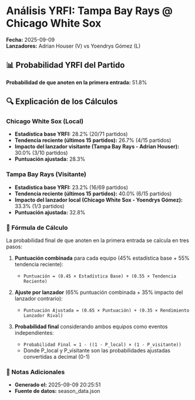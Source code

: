 # Análisis YRFI: Tampa Bay Rays @ Chicago White Sox

**Fecha:** 2025-09-09  
**Lanzadores:** Adrian Houser (V) vs Yoendrys Gómez (L)

## 📊 Probabilidad YRFI del Partido

**Probabilidad de que anoten en la primera entrada:** 51.8%

## 🔍 Explicación de los Cálculos

### Chicago White Sox (Local)
- **Estadística base YRFI:** 28.2% (20/71 partidos)
- **Tendencia reciente (últimos 15 partidos):** 26.7% (4/15 partidos)
- **Impacto del lanzador visitante (Tampa Bay Rays - Adrian Houser):** 30.0% (3/10 partidos)
- **Puntuación ajustada:** 28.3%

### Tampa Bay Rays (Visitante)
- **Estadística base YRFI:** 23.2% (16/69 partidos)
- **Tendencia reciente (últimos 15 partidos):** 40.0% (6/15 partidos)
- **Impacto del lanzador local (Chicago White Sox - Yoendrys Gómez):** 33.3% (1/3 partidos)
- **Puntuación ajustada:** 32.8%

### 📝 Fórmula de Cálculo

La probabilidad final de que anoten en la primera entrada se calcula en tres pasos:

1. **Puntuación combinada** para cada equipo (45% estadística base + 55% tendencia reciente):
   - `Puntuación = (0.45 × Estadística Base) + (0.55 × Tendencia Reciente)`

2. **Ajuste por lanzador** (65% puntuación combinada + 35% impacto del lanzador contrario):
   - `Puntuación Ajustada = (0.65 × Puntuación) + (0.35 × Rendimiento Lanzador Rival)`

3. **Probabilidad final** considerando ambos equipos como eventos independientes:
   - `Probabilidad Final = 1 - ((1 - P_local) × (1 - P_visitante))`
   - Donde P_local y P_visitante son las probabilidades ajustadas convertidas a decimal (0-1)

### 📌 Notas Adicionales

- **Generado el:** 2025-09-09 20:25:51
- **Fuente de datos:** season_data.json
